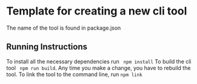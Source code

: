 # Template for creating a new cli tool

The name of the tool is found in package.json

## Running Instructions
To install all the necessary dependencies run ``` npm install```
To build the cli tool ``` npm run build```. Any time you make a change, you have to rebuild the tool. 
To link the tool to the command line, run ```npm link```




